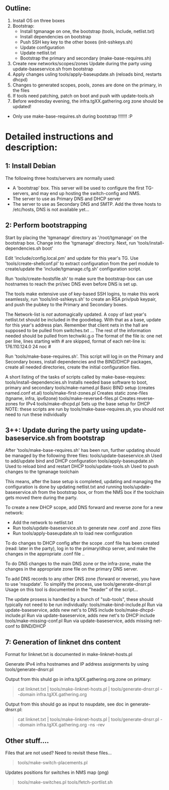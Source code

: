 Outline:
------------------------------------------------------------------

  1. Install OS on three boxes
  2. Bootstrap:
     * Install tgmanage on one, the bootstrap (tools, include, netlist.txt)
     * Install dependencies on bootstrap
     * Push SSH key key to the other boxes (init-sshkeys.sh)
     * Update configuration
     * Update netlist.txt
     * Bootstrap the primary and secondary (make-base-requires.sh)
  3. Create new networks/scopes/zones Update during the party using 
    update-baseservice.sh from bootstrap
  4. Apply changes usling tools/apply-baseupdate.sh (reloads bind, restarts dhcpd)
  5. Changes to generated scopes, pools, zones are done on the primary, in the files
  6. If tools need patching, patch on boot and push with update-tools.sh
  7. Before wednesday evening, the infra.tgXX.gathering.org zone should be updated!
  * Only use make-base-requires.sh during bootstrap !!!!!!! :P

Detailed instructions and description:
==================================================================
 
1: Install Debian
------------------------------------------------------------------

The following three hosts/servers are normally used:
 * A 'bootstrap' box. This server will be used to configure
   the first TG-servers, and may end up hosting the switch-config and NMS.
 * The server to use as Primary DNS and DHCP server
 * The server to use as Secondary DNS and SMTP.
Add the three hosts to /etc/hosts, DNS is not available yet...

2: Perform bootstrapping
------------------------------------------------------------------

Start by placing the 'tgmanage' directory as '/root/tgmanage' on the bootstrap
box.  Change into the 'tgmanage' directory. Next, run
'tools/install-dependencies.sh boot'


Edit 'include/config.local.pm' and update for this year's TG.  Use
'tools/create-shellconf.pl' to extract configuration from the perl module to
create/update the 'include/tgmanage.cfg.sh' configuration script.

Run 'tools/create-hostsfile.sh' to make sure the bootstrap-box can use
hostnames to reach the pri/sec DNS even before DNS is set up.

The tools make extensive use of key-based SSH logins, to make this work
seamlessly, run 'tools/init-sshkeys.sh' to create an RSA priv/pub keypair, and
push the pubkey to the Primary and Secondary boxes.


The Network-list is _not_ automagically updated. A copy of last year's
netlist.txt should be included in the goodiebag. With that as a base, update
for this year's address plan. Remember that client nets in the hall are
supposed to be pulled from switches.txt ...
The rest of the information needed should be pulled from techwiki.g.o The
format of the file is: one net per line, lines starting with # are skipped,
format of each net-line is:
176.110.124.0 24 noc
\# <network adress> <prefixlen> <network-name>


Run 'tools/make-base-requires.sh'. This script will log in on the Primary and
Secondary boxes, install dependencies and the BIND/DHCP packages, create all
needed directories, create the initial configuration files.

A short listing of the tasks of scripts called by make-base-requires:
tools/install-dependencies.sh	Installs needed base software to boot, primary and secondary
tools/make-named.pl		Basic BIND setup (creates named.conf et.al)
tools/make-first-zones.pl	Creates static zone-files (tgname, infra, ipv6zone)
tools/make-reverse4-files.pl	Creates reverse-zones for IPv4
tools/make-dhcpd.pl		Sets up the base setup for DHCP
NOTE: these scripts are run by tools/make-base-requires.sh, you should not need to
run these individually

3++: Update during the party using update-baseservice.sh from bootstrap
------------------------------------------------------------------

After 'tools/make-base-requires.sh' has been run, further updating should be
managed by the following three files:
tools/update-baseservice.sh	Used to add/update bind and DHCP configuration
tools/apply-baseupdate.sh	Used to reload bind and restart DHCP
tools/update-tools.sh		Used to push changes to the tgmanage toolchain

This means, after the base setup is completed, updating and managing the
configuration is done by updating netlist.txt and running tools/update-baseservice.sh
from the bootstrap box, or from the NMS box if the toolchain gets moved there during
the party. 

To create a new DHCP scope, add DNS forward and reverse zone for a new network:

  * Add the network to netlist.txt
  * Run tools/update-baseservice.sh to generate new .conf and .zone files
  * Run tools/apply-baseupdate.sh to load new configuration

To do changes to DHCP config after the scope .conf file has been created 
(read: later in the party), log in to the primary/dhcp server, and make 
the changes in the appropriate .conf file ..

To do DNS changes to the main DNS zone or the infra-zone, make the changes
in the appropriate zone file on the primary DNS server.

To add DNS records to any other DNS zone (forward or reverse), you have
to use 'nsupdate'. To simplify the process, use tools/generate-dnsrr.pl
Usage on this tool is documented in the "header" of the script...


The update prosess is handled by a bunch of "sub-tools", these should typically
not need to be run individually:
tools/make-bind-include.pl	Run via update-baseservice, adds new net's to DNS include
tools/make-dhcpd-include.pl	Run via update-baseservice, adds new net's to DHCP include
tools/make-missing-conf.pl	Run via update-baseservice, adds missing net-conf to BIND/DHCP


7: Generation of linknet dns content
------------------------------------------------------------------

Format for linknet.txt is documented in make-linknet-hosts.pl

Generate IPv4 infra hostnames and IP address assignments
by using tools/generate-dnsrr.pl

Output from this shuld go in infra.tgXX.gathering.org.zone on primary:
> cat linknet.txt | tools/make-linknet-hosts.pl | tools/generate-dnsrr.pl --domain infra.tgXX.gathering.org 

Output from this should go as input to nsupdate, see doc in generate-dnsrr.pl:
> cat linknet.txt | tools/make-linknet-hosts.pl | tools/generate-dnsrr.pl --domain infra.tgXX.gathering.org -ns -rev


Other stuff....
------------------------------------------------------------------
Files that are not used? Need to revisit these files...

>tools/make-switch-placements.pl

Updates positions for switches in NMS map (png)

> tools/make-switches.pl
> tools/fetch-portlist.sh

